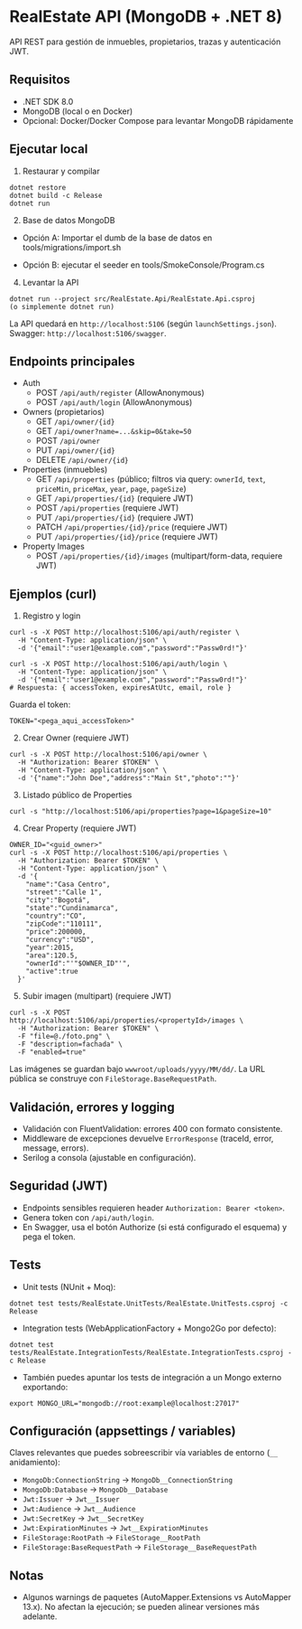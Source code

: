# RealEstate API (MongoDB + .NET 8)

API REST para gestión de inmuebles, propietarios, trazas y autenticación JWT.

## Requisitos
- .NET SDK 8.0
- MongoDB (local o en Docker)
- Opcional: Docker/Docker Compose para levantar MongoDB rápidamente

## Ejecutar local
1) Restaurar y compilar
```
dotnet restore
dotnet build -c Release
dotnet run
```

2) Base de datos MongoDB
- Opción A: Importar el dumb de la base de datos en tools/migrations/import.sh

- Opción B: ejecutar el seeder en tools/SmokeConsole/Program.cs


4) Levantar la API
```
dotnet run --project src/RealEstate.Api/RealEstate.Api.csproj
(o simplemente dotnet run)
```
La API quedará en `http://localhost:5106` (según `launchSettings.json`). Swagger: `http://localhost:5106/swagger`.

## Endpoints principales
- Auth
  - POST `/api/auth/register` (AllowAnonymous)
  - POST `/api/auth/login` (AllowAnonymous)
- Owners (propietarios)
  - GET `/api/owner/{id}`
  - GET `/api/owner?name=...&skip=0&take=50`
  - POST `/api/owner`
  - PUT `/api/owner/{id}`
  - DELETE `/api/owner/{id}`
- Properties (inmuebles)
  - GET `/api/properties` (público; filtros via query: `ownerId`, `text`, `priceMin`, `priceMax`, `year`, `page`, `pageSize`)
  - GET `/api/properties/{id}` (requiere JWT)
  - POST `/api/properties` (requiere JWT)
  - PUT `/api/properties/{id}` (requiere JWT)
  - PATCH `/api/properties/{id}/price` (requiere JWT)
  - PUT `/api/properties/{id}/price` (requiere JWT)
- Property Images
  - POST `/api/properties/{id}/images` (multipart/form-data, requiere JWT)

## Ejemplos (curl)
1) Registro y login
```
curl -s -X POST http://localhost:5106/api/auth/register \
  -H "Content-Type: application/json" \
  -d '{"email":"user1@example.com","password":"Passw0rd!"}'

curl -s -X POST http://localhost:5106/api/auth/login \
  -H "Content-Type: application/json" \
  -d '{"email":"user1@example.com","password":"Passw0rd!"}'
# Respuesta: { accessToken, expiresAtUtc, email, role }
```
Guarda el token:
```
TOKEN="<pega_aqui_accessToken>"
```

2) Crear Owner (requiere JWT)
```
curl -s -X POST http://localhost:5106/api/owner \
  -H "Authorization: Bearer $TOKEN" \
  -H "Content-Type: application/json" \
  -d '{"name":"John Doe","address":"Main St","photo":""}'
```

3) Listado público de Properties
```
curl -s "http://localhost:5106/api/properties?page=1&pageSize=10"
```

4) Crear Property (requiere JWT)
```
OWNER_ID="<guid_owner>"
curl -s -X POST http://localhost:5106/api/properties \
  -H "Authorization: Bearer $TOKEN" \
  -H "Content-Type: application/json" \
  -d '{
    "name":"Casa Centro",
    "street":"Calle 1",
    "city":"Bogotá",
    "state":"Cundinamarca",
    "country":"CO",
    "zipCode":"110111",
    "price":200000,
    "currency":"USD",
    "year":2015,
    "area":120.5,
    "ownerId":"'"$OWNER_ID"'",
    "active":true
  }'
```

5) Subir imagen (multipart) (requiere JWT)
```
curl -s -X POST http://localhost:5106/api/properties/<propertyId>/images \
  -H "Authorization: Bearer $TOKEN" \
  -F "file=@./foto.png" \
  -F "description=fachada" \
  -F "enabled=true"
```
Las imágenes se guardan bajo `wwwroot/uploads/yyyy/MM/dd/`. La URL pública se construye con `FileStorage.BaseRequestPath`.

## Validación, errores y logging
- Validación con FluentValidation: errores 400 con formato consistente.
- Middleware de excepciones devuelve `ErrorResponse` (traceId, error, message, errors).
- Serilog a consola (ajustable en configuración).

## Seguridad (JWT)
- Endpoints sensibles requieren header `Authorization: Bearer <token>`.
- Genera token con `/api/auth/login`.
- En Swagger, usa el botón Authorize (si está configurado el esquema) y pega el token.

## Tests
- Unit tests (NUnit + Moq):
```
dotnet test tests/RealEstate.UnitTests/RealEstate.UnitTests.csproj -c Release
```
- Integration tests (WebApplicationFactory + Mongo2Go por defecto):
```
dotnet test tests/RealEstate.IntegrationTests/RealEstate.IntegrationTests.csproj -c Release
```
- También puedes apuntar los tests de integración a un Mongo externo exportando:
```
export MONGO_URL="mongodb://root:example@localhost:27017"
```

## Configuración (appsettings / variables)
Claves relevantes que puedes sobreescribir vía variables de entorno (`__` anidamiento):
- `MongoDb:ConnectionString` → `MongoDb__ConnectionString`
- `MongoDb:Database` → `MongoDb__Database`
- `Jwt:Issuer` → `Jwt__Issuer`
- `Jwt:Audience` → `Jwt__Audience`
- `Jwt:SecretKey` → `Jwt__SecretKey`
- `Jwt:ExpirationMinutes` → `Jwt__ExpirationMinutes`
- `FileStorage:RootPath` → `FileStorage__RootPath`
- `FileStorage:BaseRequestPath` → `FileStorage__BaseRequestPath`


## Notas
- Algunos warnings de paquetes (AutoMapper.Extensions vs AutoMapper 13.x). No afectan la ejecución; se pueden alinear versiones más adelante.
